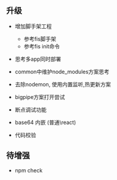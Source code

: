 
## 升级

* 增加脚手架工程
    
    * 参考fis脚手架
    * 参考fis init命令

* 思考多app同时部署
* common中维护node_modules方案思考
* 去除nodemon, 使用内置监听,热更新方案
* bigpipe方案打开尝试
* 断点调试功能
* base64 内嵌 (普通\react)
* 代码校验

## 待增强

* npm check 